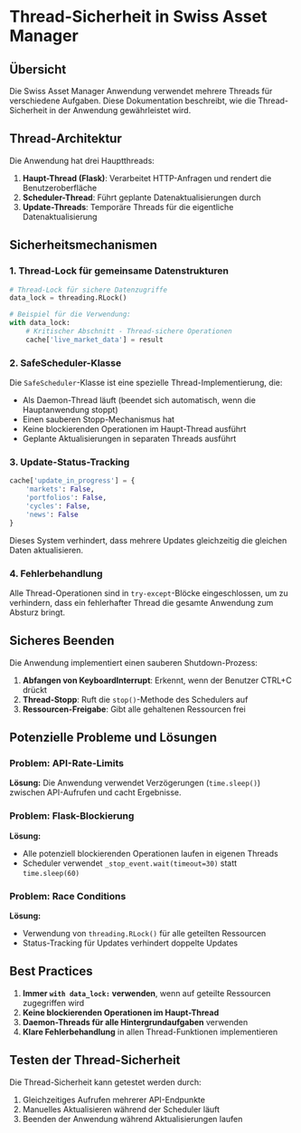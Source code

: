 # Thread-Sicherheit in Swiss Asset Manager

## Übersicht

Die Swiss Asset Manager Anwendung verwendet mehrere Threads für verschiedene Aufgaben. Diese Dokumentation beschreibt, wie die Thread-Sicherheit in der Anwendung gewährleistet wird.

## Thread-Architektur

Die Anwendung hat drei Hauptthreads:

1. **Haupt-Thread (Flask)**: Verarbeitet HTTP-Anfragen und rendert die Benutzeroberfläche
2. **Scheduler-Thread**: Führt geplante Datenaktualisierungen durch
3. **Update-Threads**: Temporäre Threads für die eigentliche Datenaktualisierung

## Sicherheitsmechanismen

### 1. Thread-Lock für gemeinsame Datenstrukturen

```python
# Thread-Lock für sichere Datenzugriffe
data_lock = threading.RLock()

# Beispiel für die Verwendung:
with data_lock:
    # Kritischer Abschnitt - Thread-sichere Operationen
    cache['live_market_data'] = result
```

### 2. SafeScheduler-Klasse

Die `SafeScheduler`-Klasse ist eine spezielle Thread-Implementierung, die:

- Als Daemon-Thread läuft (beendet sich automatisch, wenn die Hauptanwendung stoppt)
- Einen sauberen Stopp-Mechanismus hat
- Keine blockierenden Operationen im Haupt-Thread ausführt
- Geplante Aktualisierungen in separaten Threads ausführt

### 3. Update-Status-Tracking

```python
cache['update_in_progress'] = {
    'markets': False,
    'portfolios': False,
    'cycles': False,
    'news': False
}
```

Dieses System verhindert, dass mehrere Updates gleichzeitig die gleichen Daten aktualisieren.

### 4. Fehlerbehandlung

Alle Thread-Operationen sind in `try-except`-Blöcke eingeschlossen, um zu verhindern, dass ein fehlerhafter Thread die gesamte Anwendung zum Absturz bringt.

## Sicheres Beenden

Die Anwendung implementiert einen sauberen Shutdown-Prozess:

1. **Abfangen von KeyboardInterrupt**: Erkennt, wenn der Benutzer CTRL+C drückt
2. **Thread-Stopp**: Ruft die `stop()`-Methode des Schedulers auf
3. **Ressourcen-Freigabe**: Gibt alle gehaltenen Ressourcen frei

## Potenzielle Probleme und Lösungen

### Problem: API-Rate-Limits

**Lösung:** Die Anwendung verwendet Verzögerungen (`time.sleep()`) zwischen API-Aufrufen und cacht Ergebnisse.

### Problem: Flask-Blockierung

**Lösung:** 
- Alle potenziell blockierenden Operationen laufen in eigenen Threads
- Scheduler verwendet `_stop_event.wait(timeout=30)` statt `time.sleep(60)`

### Problem: Race Conditions

**Lösung:**
- Verwendung von `threading.RLock()` für alle geteilten Ressourcen
- Status-Tracking für Updates verhindert doppelte Updates

## Best Practices

1. **Immer `with data_lock:` verwenden**, wenn auf geteilte Ressourcen zugegriffen wird
2. **Keine blockierenden Operationen im Haupt-Thread**
3. **Daemon-Threads für alle Hintergrundaufgaben** verwenden
4. **Klare Fehlerbehandlung** in allen Thread-Funktionen implementieren

## Testen der Thread-Sicherheit

Die Thread-Sicherheit kann getestet werden durch:

1. Gleichzeitiges Aufrufen mehrerer API-Endpunkte
2. Manuelles Aktualisieren während der Scheduler läuft
3. Beenden der Anwendung während Aktualisierungen laufen